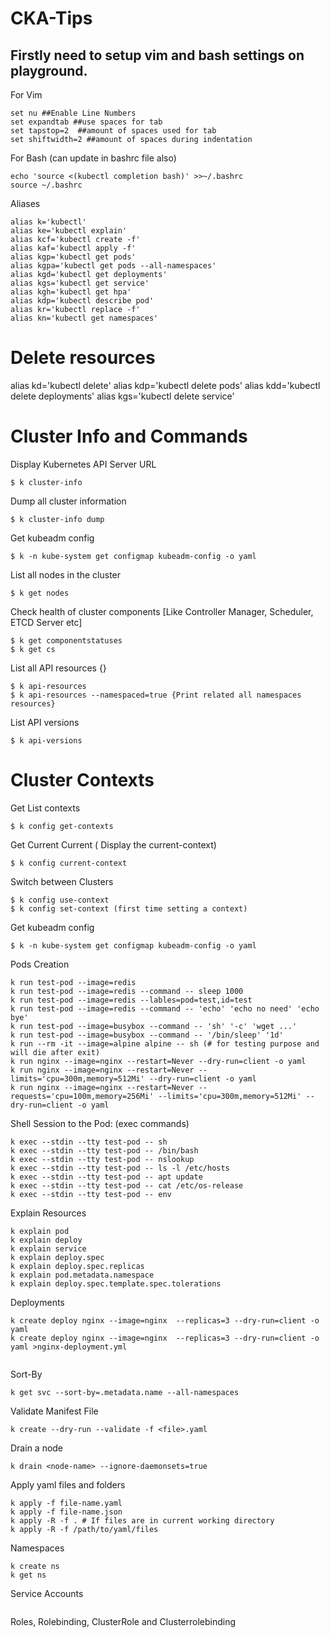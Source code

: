 # CKA-Tips


## Firstly need to setup vim and bash settings on playground. 



For Vim 
```
set nu ##Enable Line Numbers
set expandtab ##use spaces for tab
set tapstop=2  ##amount of spaces used for tab
set shiftwidth=2 ##amount of spaces during indentation
```

For Bash 
(can update in bashrc file also)
```
echo 'source <(kubectl completion bash)' >>~/.bashrc
source ~/.bashrc
```
Aliases
```
alias k='kubectl'
alias ke='kubectl explain'
alias kcf='kubectl create -f'
alias kaf='kubectl apply -f'
alias kgp='kubectl get pods'
alias kgpa='kubectl get pods --all-namespaces'
alias kgd='kubectl get deployments'
alias kgs='kubectl get service'
alias kgh='kubectl get hpa'
alias kdp='kubectl describe pod'
alias kr='kubectl replace -f'
alias kn='kubectl get namespaces'
```

# Delete resources
alias kd='kubectl delete'
alias kdp='kubectl delete pods'
alias kdd='kubectl delete deployments'
alias kgs='kubectl delete service'


# Cluster Info and Commands
Display Kubernetes API Server URL
```
$ k cluster-info
```

Dump all cluster information
```
$ k cluster-info dump
```

Get kubeadm config
```
$ k -n kube-system get configmap kubeadm-config -o yaml
```

List all nodes in the cluster
```
$ k get nodes
```

Check health of cluster components [Like Controller Manager, Scheduler, ETCD Server etc]
```
$ k get componentstatuses
$ k get cs
```

List all API resources {}
```
$ k api-resources
$ k api-resources --namespaced=true {Print related all namespaces resources}
```

List API versions
```
$ k api-versions
```

# Cluster Contexts
Get List contexts
```
$ k config get-contexts
```

Get Current Current ( Display the current-context)
```
$ k config current-context
```

Switch between Clusters 
```
$ k config use-context 
$ k config set-context (first time setting a context)
```

Get kubeadm config
```
$ k -n kube-system get configmap kubeadm-config -o yaml
```


Pods Creation 
```
k run test-pod --image=redis 
k run test-pod --image=redis --command -- sleep 1000
k run test-pod --image=redis --lables=pod=test,id=test
k run test-pod --image=redis --command -- 'echo' 'echo no need' 'echo bye'
k run test-pod --image=busybox --command -- 'sh' '-c' 'wget ...'
k run test-pod --image=busybox --command -- '/bin/sleep' '1d'
k run --rm -it --image=alpine alpine -- sh (# for testing purpose and will die after exit)
k run nginx --image=nginx --restart=Never --dry-run=client -o yaml
k run nginx --image=nginx --restart=Never --limits='cpu=300m,memory=512Mi' --dry-run=client -o yaml
k run nginx --image=nginx --restart=Never --requests='cpu=100m,memory=256Mi' --limits='cpu=300m,memory=512Mi' --dry-run=client -o yaml

```

Shell Session to the Pod: (exec commands)
```
k exec --stdin --tty test-pod -- sh
k exec --stdin --tty test-pod -- /bin/bash
k exec --stdin --tty test-pod -- nslookup 
k exec --stdin --tty test-pod -- ls -l /etc/hosts
k exec --stdin --tty test-pod -- apt update
k exec --stdin --tty test-pod -- cat /etc/os-release
k exec --stdin --tty test-pod -- env
```


Explain Resources 
```
k explain pod
k explain deploy
k explain service
k explain deploy.spec
k explain deploy.spec.replicas
k explain pod.metadata.namespace
k explain deploy.spec.template.spec.tolerations
```

Deployments 
```
k create deploy nginx --image=nginx  --replicas=3 --dry-run=client -o yaml
k create deploy nginx --image=nginx  --replicas=3 --dry-run=client -o yaml >nginx-deployment.yml


```

Sort-By
```
k get svc --sort-by=.metadata.name --all-namespaces
```

Validate Manifest File 
```
k create --dry-run --validate -f <file>.yaml
```


Drain a node 
```
k drain <node-name> --ignore-daemonsets=true
```

Apply yaml files and folders
```
k apply -f file-name.yaml
k apply -f file-name.json
k apply -R -f . # If files are in current working directory
k apply -R -f /path/to/yaml/files
```

Namespaces 
```
k create ns 
k get ns
```


Service Accounts 
```

```


Roles, Rolebinding, ClusterRole and Clusterrolebinding
```

```
